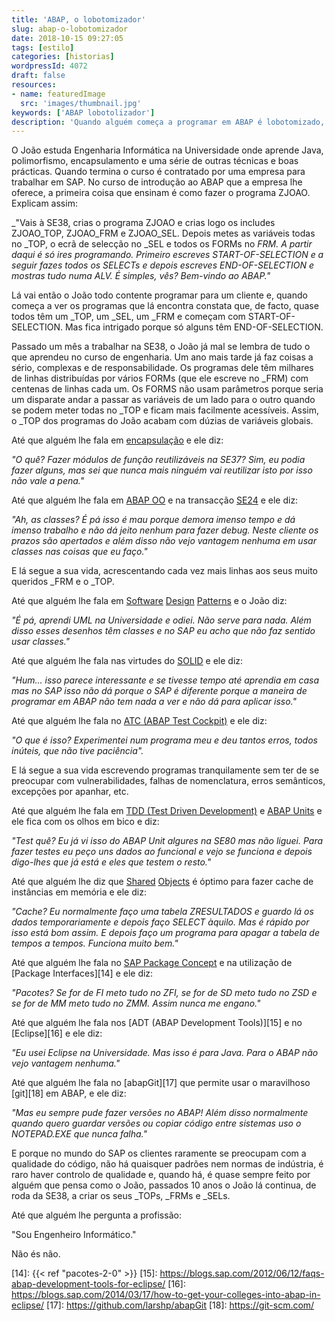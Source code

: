 ```yaml
---
title: 'ABAP, o lobotomizador'
slug: abap-o-lobotomizador
date: 2018-10-15 09:27:05
tags: [estilo]
categories: [historias]
wordpressId: 4072
draft: false
resources:
- name: featuredImage
  src: 'images/thumbnail.jpg'
keywords: ['ABAP lobotolizador']
description: 'Quando alguém começa a programar em ABAP é lobotomizado, as boas prácticas que aprendeu no passado desaparecem e volta a programar como no ZX Spectrum.'
---
```

O João estuda Engenharia Informática na Universidade onde aprende Java, polimorfismo, encapsulamento e uma série de outras técnicas e boas prácticas. Quando termina o curso é contratado por uma empresa para trabalhar em SAP. No curso de introdução ao ABAP que a empresa lhe oferece, a primeira coisa que ensinam é como fazer o programa ZJOAO. Explicam assim:

_"Vais à SE38, crias o programa ZJOAO e crias logo os includes ZJOAO_TOP, ZJOAO_FRM e ZJOAO_SEL. Depois metes as variáveis todas no _TOP, o ecrã de selecção no _SEL e todos os FORMs no _FRM. A partir daqui é só ires programando. Primeiro escreves START-OF-SELECTION e a seguir fazes todos os SELECTs e depois escreves END-OF-SELECTION e mostras tudo numa ALV. É simples, vês? Bem-vindo ao ABAP."_

<!--more-->

Lá vai então o João todo contente programar para um cliente e, quando começa a ver os programas que lá encontra constata que, de facto, quase todos têm um _TOP, um _SEL, um _FRM e começam com START-OF-SELECTION. Mas fica intrigado porque só alguns têm END-OF-SELECTION.

Passado um mês a trabalhar na SE38, o João já mal se lembra de tudo o que aprendeu no curso de engenharia. Um ano mais tarde já faz coisas a sério, complexas e de responsabilidade. Os programas dele têm milhares de linhas distribuídas por vários FORMs (que ele escreve no _FRM) com centenas de linhas cada um. Os FORMS não usam parâmetros porque seria um disparate andar a passar as variáveis de um lado para o outro quando se podem meter todas no _TOP e ficam mais facilmente acessíveis. Assim, o _TOP dos programas do João acabam com dúzias de variáveis globais.

Até que alguém lhe fala em [encapsulação][1] e ele diz:

_"O quê? Fazer módulos de função reutilizáveis na SE37? Sim, eu podia fazer alguns, mas sei que nunca mais ninguém vai reutilizar isto por isso não vale a pena."_

Até que alguém lhe fala em [ABAP OO][2] e na transacção [SE24][3] e ele diz:

_"Ah, as classes? É pá isso é mau porque demora imenso tempo e dá imenso trabalho e não dá jeito nenhum para fazer debug. Neste cliente os prazos são apertados e além disso não vejo vantagem nenhuma em usar classes nas coisas que eu faço."_

E lá segue a sua vida, acrescentando cada vez mais linhas aos seus muito queridos _FRM e o _TOP.

Até que alguém lhe fala em [Software][4] [Design][5] [Patterns][6] e o João diz:

_"É pá, aprendi UML na Universidade e odiei. Não serve para nada. Além disso esses desenhos têm classes e no SAP eu acho que não faz sentido usar classes."_

Até que alguém lhe fala nas virtudes do [SOLID][7] e ele diz:

_"Hum... isso parece interessante e se tivesse tempo até aprendia em casa mas no SAP isso não dá porque o SAP é diferente porque a maneira de programar em ABAP não tem nada a ver e não dá para aplicar isso."_

Até que alguém lhe fala no [ATC (ABAP Test Cockpit)][8] e ele diz:

_"O que é isso? Experimentei num programa meu e deu tantos erros, todos inúteis, que não tive paciência"._

E lá segue a sua vida escrevendo programas tranquilamente sem ter de se preocupar com vulnerabilidades, falhas de nomenclatura, erros semânticos, excepções por apanhar, etc.

Até que alguém lhe fala em [TDD (Test Driven Development)][9] e [ABAP Units][10] e ele fica com os olhos em bico e diz:

_"Test quê? Eu já vi isso do ABAP Unit algures na SE80 mas não liguei. Para fazer testes eu peço uns dados ao funcional e vejo se funciona e depois digo-lhes que já está e eles que testem o resto."_

Até que alguém lhe diz que [Shared][11] [Objects][12] é óptimo para fazer cache de instâncias em memória e ele diz:

_"Cache? Eu normalmente faço uma tabela ZRESULTADOS e guardo lá os dados temporariamente e depois faço SELECT àquilo. Mas é rápido por isso está bom assim. E depois faço um programa para apagar a tabela de tempos a tempos. Funciona muito bem."_

Até que alguém lhe fala no [SAP Package Concept][13] e na utilização de [Package Interfaces][14] e ele diz:

_"Pacotes? Se for de FI meto tudo no ZFI, se for de SD meto tudo no ZSD e se for de MM meto tudo no ZMM. Assim nunca me engano."_

Até que alguém lhe fala nos [ADT (ABAP Development Tools)][15] e no [Eclipse][16] e ele diz:

_"Eu usei Eclipse na Universidade. Mas isso é para Java. Para o ABAP não vejo vantagem nenhuma."_

Até que alguém lhe fala no [abapGit][17] que permite usar o maravilhoso [git][18] em ABAP, e ele diz:

_"Mas eu sempre pude fazer versões no ABAP! Além disso normalmente quando quero guardar versões ou copiar código entre sistemas uso o NOTEPAD.EXE que nunca falha."_

E porque no mundo do SAP os clientes raramente se preocupam com a qualidade do código, não há quaisquer padrões nem normas de indústria, é raro haver controlo de qualidade e, quando há, é quase sempre feito por alguém que pensa como o João, passados 10 anos o João lá continua, de roda da SE38, a criar os seus _TOPs, _FRMs e _SELs.

Até que alguém lhe pergunta a profissão:

"Sou Engenheiro Informático."

Não és não.

   [1]: https://en.wikipedia.org/wiki/Encapsulation_(computer_programming)
   [2]: https://archive.sap.com/documents/docs/DOC-10236
   [3]: http://zevolving.com/category/abapobjects/
   [4]: https://en.wikipedia.org/wiki/Software_design_pattern
   [5]: https://en.wikipedia.org/wiki/Design_Patterns
   [6]: http://shop.oreilly.com/product/9780596007126.do
   [7]: https://en.wikipedia.org/wiki/SOLID
   [8]: https://blogs.sap.com/2012/10/18/getting-started-with-the-abap-test-cockpit-for-developers/
   [9]: https://en.wikipedia.org/wiki/Test-driven_development
   [10]: https://wiki.scn.sap.com/wiki/display/ABAP/ABAP+Unit
   [11]: https://help.sap.com/doc/saphelp_nw70/7.0.31/en-US/14/dafc3e9d3b6927e10000000a114084/frameset.htm
   [12]: https://blogs.sap.com/2015/02/19/how-to-use-shared-object-memory-and-sap-memory-to-share-the-objects-for-processing-in-sap-with-an-example/
   [13]: https://blogs.sap.com/2011/12/04/abap-package-concept-part-1-the-basics/
   [14]: {{< ref "pacotes-2-0" >}}
   [15]: https://blogs.sap.com/2012/06/12/faqs-abap-development-tools-for-eclipse/
   [16]: https://blogs.sap.com/2014/03/17/how-to-get-your-colleges-into-abap-in-eclipse/
   [17]: https://github.com/larshp/abapGit
   [18]: https://git-scm.com/
